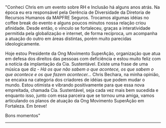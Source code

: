 "Conheci Chris em um evento sobre RH e Inclusão há alguns anos atrás. Na época eu era responsável pela Gerência de Diversidade da Diretoria de Recursos Humanos da MAPFRE Seguros. Trocamos algumas idéias no coffee break do evento e alguns poucos minutos nossa relação criou afinidade. Desde então, o vínculo se fortaleceu, graças a interatividade permitida pela globalização e internet, de forma recíproca, um acompanha a atuação do outro em áreas distintas, porém muito parecidas ideologicamente.

Hoje estou Presidente da Ong Movimento SuperAção, organização que atua em defesa dos direitos das pessoas com deficiência e estou muito feliz com a notícia da implantação da Cia. Sustentável. Existe uma frase de uma música que diz - _Há os que não sabem o que acontece, os que sabem o que acontece e os que fazem acontecer..._ Chris Bechara, na minha opinião, se encaixa na categoria dos criadores de idéias que podem mudar o mundo. Estou otimista e vibrando positivamente para que essa nova empreitada, chamada Cia. Sustentável, seja cada vez mais bem sucedida e enquanto isso, junto com essa parceira que se tornou uma amiga, vamos articulando os planos de atuação da Ong Movimento SuperAção em Fortaleza. Em breve!

Bons momentos"

---
